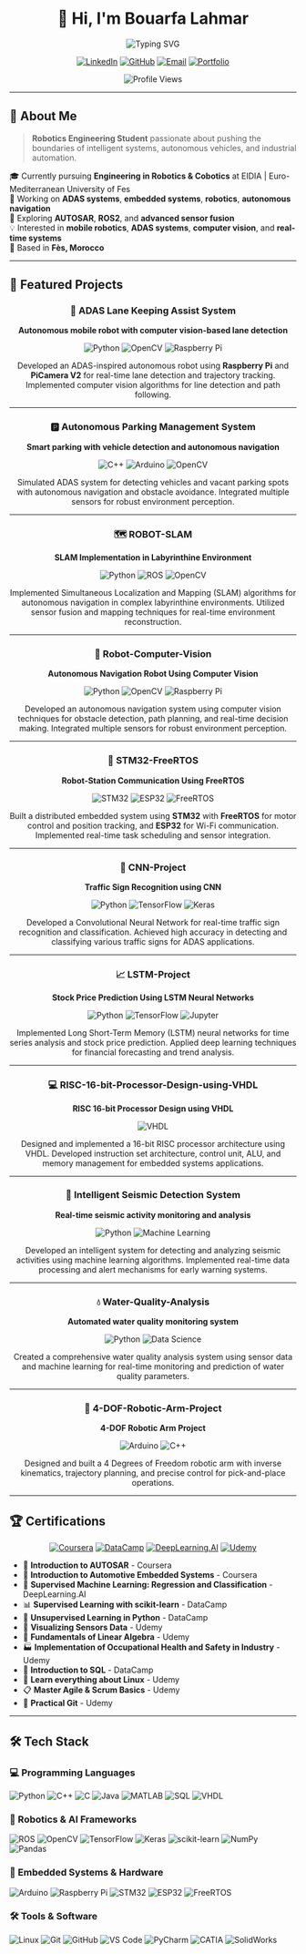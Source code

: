 <div align="center">
  
# 👋 Hi, I'm Bouarfa Lahmar

<img src="https://readme-typing-svg.herokuapp.com?font=Fira+Code&size=32&duration=2800&pause=2000&color=00ADD8&center=true&vCenter=true&width=600&lines=Robotics+%26+AI+Engineer;Mobile+%26+Industrial+Robotics;Embedded+Systems+Developer;ADAS+%26+Autonomous+Systems" alt="Typing SVG" />

[![LinkedIn](https://img.shields.io/badge/LinkedIn-0077B5?style=for-the-badge&logo=linkedin&logoColor=white)](https://linkedin.com/in/bouarfa-lahmar)
[![GitHub](https://img.shields.io/badge/GitHub-100000?style=for-the-badge&logo=github&logoColor=white)](https://github.com/bouarfa-lahmar)
[![Email](https://img.shields.io/badge/Email-D14836?style=for-the-badge&logo=gmail&logoColor=white)](mailto:bouarfa.lahmr@gmail.com)
[![Portfolio](https://img.shields.io/badge/Portfolio-FF5722?style=for-the-badge&logo=todoist&logoColor=white)](#)

![Profile Views](https://komarev.com/ghpvc/?username=bouarfa-lahmar&color=00ADD8&style=for-the-badge)

</div>

---

## 🚀 About Me

> **Robotics Engineering Student** passionate about pushing the boundaries of intelligent systems, autonomous vehicles, and industrial automation.

🎓 Currently pursuing **Engineering in Robotics & Cobotics** at EIDIA | Euro-Mediterranean University of Fes  
🔭 Working on **ADAS systems**, **embedded systems**, **robotics**, **autonomous navigation**  
🌱 Exploring **AUTOSAR**, **ROS2**, and **advanced sensor fusion**  
💡 Interested in **mobile robotics**, **ADAS systems**, **computer vision**, and **real-time systems**  
📍 Based in **Fès, Morocco**

---

## 🎯 Featured Projects

<div align="center">

### 🚗 ADAS Lane Keeping Assist System
**Autonomous mobile robot with computer vision-based lane detection**

![Python](https://img.shields.io/badge/Python-3776AB?style=flat-square&logo=python&logoColor=white)
![OpenCV](https://img.shields.io/badge/OpenCV-5C3EE8?style=flat-square&logo=opencv&logoColor=white)
![Raspberry Pi](https://img.shields.io/badge/Raspberry%20Pi-A22846?style=flat-square&logo=raspberrypi&logoColor=white)

Developed an ADAS-inspired autonomous robot using **Raspberry Pi** and **PiCamera V2** for real-time lane detection and trajectory tracking. Implemented computer vision algorithms for line detection and path following.

---

### 🅿️ Autonomous Parking Management System
**Smart parking with vehicle detection and autonomous navigation**

![C++](https://img.shields.io/badge/C++-00599C?style=flat-square&logo=cplusplus&logoColor=white)
![Arduino](https://img.shields.io/badge/Arduino-00979D?style=flat-square&logo=arduino&logoColor=white)
![OpenCV](https://img.shields.io/badge/OpenCV-5C3EE8?style=flat-square&logo=opencv&logoColor=white)

Simulated ADAS system for detecting vehicles and vacant parking spots with autonomous navigation and obstacle avoidance. Integrated multiple sensors for robust environment perception.

---

### 🗺️ ROBOT-SLAM
**SLAM Implementation in Labyrinthine Environment**

![Python](https://img.shields.io/badge/Python-3776AB?style=flat-square&logo=python&logoColor=white)
![ROS](https://img.shields.io/badge/ROS-22314E?style=flat-square&logo=ros&logoColor=white)
![OpenCV](https://img.shields.io/badge/OpenCV-5C3EE8?style=flat-square&logo=opencv&logoColor=white)

Implemented Simultaneous Localization and Mapping (SLAM) algorithms for autonomous navigation in complex labyrinthine environments. Utilized sensor fusion and mapping techniques for real-time environment reconstruction.

---

### 🤖 Robot-Computer-Vision
**Autonomous Navigation Robot Using Computer Vision**

![Python](https://img.shields.io/badge/Python-3776AB?style=flat-square&logo=python&logoColor=white)
![OpenCV](https://img.shields.io/badge/OpenCV-5C3EE8?style=flat-square&logo=opencv&logoColor=white)
![Raspberry Pi](https://img.shields.io/badge/Raspberry%20Pi-A22846?style=flat-square&logo=raspberrypi&logoColor=white)

Developed an autonomous navigation system using computer vision techniques for obstacle detection, path planning, and real-time decision making. Integrated multiple sensors for robust environment perception.

---

### 📡 STM32-FreeRTOS
**Robot-Station Communication Using FreeRTOS**

![STM32](https://img.shields.io/badge/STM32-03234B?style=flat-square&logo=stmicroelectronics&logoColor=white)
![ESP32](https://img.shields.io/badge/ESP32-000000?style=flat-square&logo=espressif&logoColor=white)
![FreeRTOS](https://img.shields.io/badge/FreeRTOS-00979D?style=flat-square&logo=freertos&logoColor=white)

Built a distributed embedded system using **STM32** with **FreeRTOS** for motor control and position tracking, and **ESP32** for Wi-Fi communication. Implemented real-time task scheduling and sensor integration.

---

### 🚦 CNN-Project
**Traffic Sign Recognition using CNN**

![Python](https://img.shields.io/badge/Python-3776AB?style=flat-square&logo=python&logoColor=white)
![TensorFlow](https://img.shields.io/badge/TensorFlow-FF6F00?style=flat-square&logo=tensorflow&logoColor=white)
![Keras](https://img.shields.io/badge/Keras-D00000?style=flat-square&logo=keras&logoColor=white)

Developed a Convolutional Neural Network for real-time traffic sign recognition and classification. Achieved high accuracy in detecting and classifying various traffic signs for ADAS applications.

---

### 📈 LSTM-Project
**Stock Price Prediction Using LSTM Neural Networks**

![Python](https://img.shields.io/badge/Python-3776AB?style=flat-square&logo=python&logoColor=white)
![TensorFlow](https://img.shields.io/badge/TensorFlow-FF6F00?style=flat-square&logo=tensorflow&logoColor=white)
![Jupyter](https://img.shields.io/badge/Jupyter-F37626?style=flat-square&logo=jupyter&logoColor=white)

Implemented Long Short-Term Memory (LSTM) neural networks for time series analysis and stock price prediction. Applied deep learning techniques for financial forecasting and trend analysis.

---

### 💻 RISC-16-bit-Processor-Design-using-VHDL
**RISC 16-bit Processor Design using VHDL**

![VHDL](https://img.shields.io/badge/VHDL-543978?style=flat-square&logo=xilinx&logoColor=white)

Designed and implemented a 16-bit RISC processor architecture using VHDL. Developed instruction set architecture, control unit, ALU, and memory management for embedded systems applications.

---

### 🌊 Intelligent Seismic Detection System
**Real-time seismic activity monitoring and analysis**

![Python](https://img.shields.io/badge/Python-3776AB?style=flat-square&logo=python&logoColor=white)
![Machine Learning](https://img.shields.io/badge/ML-FF6F00?style=flat-square&logo=tensorflow&logoColor=white)

Developed an intelligent system for detecting and analyzing seismic activities using machine learning algorithms. Implemented real-time data processing and alert mechanisms for early warning systems.

---

### 💧 Water-Quality-Analysis
**Automated water quality monitoring system**

![Python](https://img.shields.io/badge/Python-3776AB?style=flat-square&logo=python&logoColor=white)
![Data Science](https://img.shields.io/badge/Data%20Science-150458?style=flat-square&logo=pandas&logoColor=white)

Created a comprehensive water quality analysis system using sensor data and machine learning for real-time monitoring and prediction of water quality parameters.

---

### 🦾 4-DOF-Robotic-Arm-Project
**4-DOF Robotic Arm Project**

![Arduino](https://img.shields.io/badge/Arduino-00979D?style=flat-square&logo=arduino&logoColor=white)
![C++](https://img.shields.io/badge/C++-00599C?style=flat-square&logo=cplusplus&logoColor=white)

Designed and built a 4 Degrees of Freedom robotic arm with inverse kinematics, trajectory planning, and precise control for pick-and-place operations.

</div>

---

## 🏆 Certifications

<div align="center">

[![Coursera](https://img.shields.io/badge/Coursera-0056D2?style=for-the-badge&logo=coursera&logoColor=white)](https://coursera.org)
[![DataCamp](https://img.shields.io/badge/DataCamp-03EF62?style=for-the-badge&logo=datacamp&logoColor=white)](https://datacamp.com)
[![DeepLearning.AI](https://img.shields.io/badge/DeepLearning.AI-00ADD8?style=for-the-badge&logo=deeplearning&logoColor=white)](https://deeplearning.ai)
[![Udemy](https://img.shields.io/badge/Udemy-A435F0?style=for-the-badge&logo=udemy&logoColor=white)](https://udemy.com)

</div>

- 🚗 **Introduction to AUTOSAR** - Coursera
- 🔧 **Introduction to Automotive Embedded Systems** - Coursera
- 🤖 **Supervised Machine Learning: Regression and Classification** - DeepLearning.AI
- 📊 **Supervised Learning with scikit-learn** - DataCamp
- 🧠 **Unsupervised Learning in Python** - DataCamp
- 📡 **Visualizing Sensors Data** - Udemy
- 📐 **Fundamentals of Linear Algebra** - Udemy
- 🏭 **Implementation of Occupational Health and Safety in Industry** - Udemy
- 💾 **Introduction to SQL** - DataCamp
- 🐧 **Learn everything about Linux** - Udemy
- 📋 **Master Agile & Scrum Basics** - Udemy
- 🔀 **Practical Git** - Udemy

---

## 🛠️ Tech Stack

### 💻 Programming Languages
![Python](https://img.shields.io/badge/Python-3776AB?style=for-the-badge&logo=python&logoColor=white)
![C++](https://img.shields.io/badge/C++-00599C?style=for-the-badge&logo=cplusplus&logoColor=white)
![C](https://img.shields.io/badge/C-A8B9CC?style=for-the-badge&logo=c&logoColor=black)
![Java](https://img.shields.io/badge/Java-ED8B00?style=for-the-badge&logo=openjdk&logoColor=white)
![MATLAB](https://img.shields.io/badge/MATLAB-0076A8?style=for-the-badge&logo=mathworks&logoColor=white)
![SQL](https://img.shields.io/badge/SQL-4479A1?style=for-the-badge&logo=mysql&logoColor=white)
![VHDL](https://img.shields.io/badge/VHDL-543978?style=for-the-badge&logo=xilinx&logoColor=white)

### 🤖 Robotics & AI Frameworks
![ROS](https://img.shields.io/badge/ROS-22314E?style=for-the-badge&logo=ros&logoColor=white)
![OpenCV](https://img.shields.io/badge/OpenCV-5C3EE8?style=for-the-badge&logo=opencv&logoColor=white)
![TensorFlow](https://img.shields.io/badge/TensorFlow-FF6F00?style=for-the-badge&logo=tensorflow&logoColor=white)
![Keras](https://img.shields.io/badge/Keras-D00000?style=for-the-badge&logo=keras&logoColor=white)
![scikit-learn](https://img.shields.io/badge/scikit--learn-F7931E?style=for-the-badge&logo=scikitlearn&logoColor=white)
![NumPy](https://img.shields.io/badge/NumPy-013243?style=for-the-badge&logo=numpy&logoColor=white)
![Pandas](https://img.shields.io/badge/Pandas-150458?style=for-the-badge&logo=pandas&logoColor=white)

### 🔧 Embedded Systems & Hardware
![Arduino](https://img.shields.io/badge/Arduino-00979D?style=for-the-badge&logo=arduino&logoColor=white)
![Raspberry Pi](https://img.shields.io/badge/Raspberry%20Pi-A22846?style=for-the-badge&logo=raspberrypi&logoColor=white)
![STM32](https://img.shields.io/badge/STM32-03234B?style=for-the-badge&logo=stmicroelectronics&logoColor=white)
![ESP32](https://img.shields.io/badge/ESP32-000000?style=for-the-badge&logo=espressif&logoColor=white)
![FreeRTOS](https://img.shields.io/badge/FreeRTOS-00979D?style=for-the-badge&logo=freertos&logoColor=white)

### 🛠️ Tools & Software
![Linux](https://img.shields.io/badge/Linux-FCC624?style=for-the-badge&logo=linux&logoColor=black)
![Git](https://img.shields.io/badge/Git-F05032?style=for-the-badge&logo=git&logoColor=white)
![GitHub](https://img.shields.io/badge/GitHub-181717?style=for-the-badge&logo=github&logoColor=white)
![VS Code](https://img.shields.io/badge/VS%20Code-007ACC?style=for-the-badge&logo=visualstudiocode&logoColor=white)
![PyCharm](https://img.shields.io/badge/PyCharm-000000?style=for-the-badge&logo=pycharm&logoColor=white)
![CATIA](https://img.shields.io/badge/CATIA-005386?style=for-the-badge&logo=dassaultsystemes&logoColor=white)
![SolidWorks](https://img.shields.io/badge/SolidWorks-FF0000?style=for-the-badge&logo=dassaultsystemes&logoColor=white)
